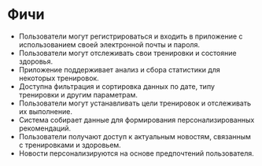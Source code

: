 # Фичи

* Пользователи могут регистрироваться и входить в приложение с использованием своей электронной почты и пароля.
* Пользователи могут отслеживать свои тренировки и состояние здоровья.
* Приложение поддерживает анализ и сбора статистики для некоторых тренировок.
* Доступна фильтрация и сортировка данных по дате, типу тренировки и другим параметрам.
* Пользователи могут устанавливать цели тренировок и отслеживать их выполнение.
* Система собирает данные для формирования персонализированных рекомендаций.
* Пользователи получают доступ к актуальным новостям, связанным с тренировками и здоровьем.
* Новости персонализируются на основе предпочтений пользователя.
